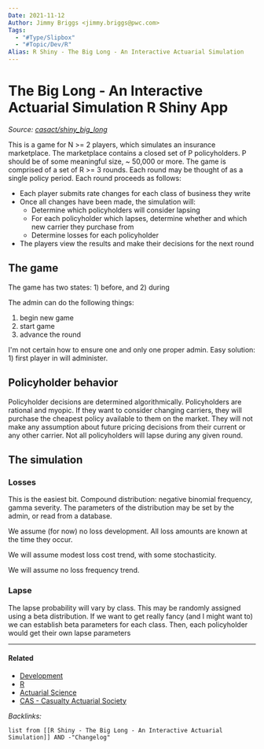 ```yaml
---
Date: 2021-11-12
Author: Jimmy Briggs <jimmy.briggs@pwc.com>
Tags:
  - "#Type/Slipbox"
  - "#Topic/Dev/R"
Alias: R Shiny - The Big Long - An Interactive Actuarial Simulation
---
```


# The Big Long - An Interactive Actuarial Simulation R Shiny App

*Source: [casact/shiny_big_long](https://github.com/casact/shiny_big_long)*

This is a game for N >= 2 players, which simulates an insurance marketplace. The marketplace contains a closed set of P policyholders. P should be of some meaningful size, ~ 50,000 or more. The game is comprised of a set of R >= 3 rounds. Each round may be thought of as a single policy period. Each round proceeds as follows:

* Each player submits rate changes for each class of business they write
* Once all changes have been made, the simulation will:
  * Determine which policyholders will consider lapsing
  * For each policyholder which lapses, determine whether and which new carrier they purchase from
  * Determine losses for each policyholder
* The players view the results and make their decisions for the next round

## The game

The game has two states: 1) before, and 2) during 

The admin can do the following things: 

1. begin new game
1. start game
1. advance the round

I'm not certain how to ensure one and only one proper admin. Easy solution: 1) first player in will administer.

## Policyholder behavior

Policyholder decisions are determined algorithmically. Policyholders are rational and myopic. If they want to consider changing carriers, they will purchase the cheapest policy available to them on the market. They will not make any assumption about future pricing decisions from their current or any other carrier. Not all policyholders will lapse during any given round.

## The simulation

### Losses

This is the easiest bit. Compound distribution: negative binomial frequency, gamma severity. The parameters of the distribution may be set by the admin, or read from a database.

We assume (for now) no loss development. All loss amounts are known at the time they occur.

We will assume modest loss cost trend, with some stochasticity.

We will assume no loss frequency trend.

### Lapse

The lapse probability will vary by class. This may be randomly assigned using a beta distribution. If we want to get really fancy (and I might want to) we can establish beta parameters for each class. Then, each policyholder would get their own lapse parameters

---

#### Related

* [Development](../MOCs/Development.md)
* [R](../MOCs/R.md)
* [Actuarial Science](../MOCs/Actuarial%20Science.md)
* [CAS - Casualty Actuarial Society](CAS%20-%20Casualty%20Actuarial%20Society.md)

*Backlinks:*

````dataview
list from [[R Shiny - The Big Long - An Interactive Actuarial Simulation]] AND -"Changelog"
````
